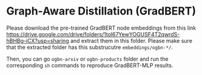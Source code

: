 # Graph-Aware Distillation (GradBERT)

Please download the pre-trained GradBERT node embeddings from this link https://drive.google.com/drive/folders/1tol67YewYOGUSF4T2qwrdS-hBHBg-iCX?usp=sharing and extract them in this folder. Please make sure that the extracted folder has this substrucutre `embeddings/ogbn-*/`.

Then, you can go `ogbn-arxiv` or `ogbn-products` folder and run the corresponding `sh` commands to reproduce GradBERT-MLP results. 